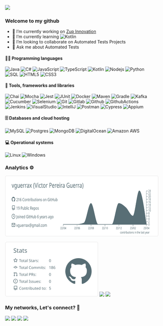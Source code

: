 <img src="https://media4.giphy.com/media/Nx0rz3jtxtEre/giphy.gif">

### Welcome to my github

- 🔭 I’m currently working on [Zup Innovation](https://github.com/ZupIT)
- 🌱 I’m currently learning ![Kotlin](https://img.shields.io/badge/-Kotlin%20-%23525252.svg?style=flat&logo=kotlin)
- 👯 I’m looking to collaborate on Automated Tests Projects
- 💬 Ask me about Automated Tests

#### 👨‍💻 Programming languages
![Java](https://img.shields.io/badge/-Java%20-%23525252.svg?style=flat&logo=Java&logoColor=white&)
![C#](https://img.shields.io/badge/-C%23%20-%23525252.svg?style=flat-square&logo=c)
![JavaScript](https://img.shields.io/badge/-JavaScript%20-%23525252.svg?style=flat&logo=JavaScript&logoColor=yellow&)
![TypeScript](https://img.shields.io/badge/-TypeScript%20-%23525252.svg?style=flat&logo=TypeScript&logoColor=blue&)
![Kotlin](https://img.shields.io/badge/-Kotlin%20-%23525252.svg?style=flat&logo=kotlin&)
![Nodejs](https://img.shields.io/badge/-Nodejs%20-%23525252.svg?style=flat&logo=node.js&)
![Python](https://img.shields.io/badge/-Python%20-%23525252.svg?style=flat&logo=Python&)
![SQL](https://img.shields.io/badge/SQL%20-%23525252.svg?style=flat&logo=amazon-dynamodb&)
![HTML5](https://img.shields.io/badge/-HTML5%20-%23525252.svg?style=flat-square&logo=html5&logoColor=orange)
![CSS3](https://img.shields.io/badge/-CSS3%20-%23525252.svg?style=flat-square&logo=css3&logoColor=blue)

#### 🧰 Tools, frameworks and libraries

![Chai](https://img.shields.io/badge/-Chai%20-%23525252.svg?style=flat&logo=Chai&logoColor=red&)
![Mocha](https://img.shields.io/badge/-Mocha%20-%23525252.svg?style=flat&logo=Mocha&)
![Jest](https://img.shields.io/badge/-Jest%20-%23525252.svg?style=flat&logo=Jest&logoColor=pink&)
![JUnit](https://img.shields.io/badge/-JUnit%20-%23525252.svg?style=flat&logo=cachet&)
![Docker](https://img.shields.io/badge/-Docker%20-%23525252.svg?style=flat&logo=docker&)
![Maven](https://img.shields.io/badge/-Maven%20-%23525252.svg?style=flat&logo=apache-maven&logoColor=ffb9b4&)
![Gradle](https://img.shields.io/badge/-Gradle%20-%23525252.svg?style=flat&logo=Gradle&)
![Kafka](https://img.shields.io/badge/-Kafka%20-%23525252.svg?style=flat&logo=apache-kafka&)
![Cucumber](https://img.shields.io/badge/-Cucumber%20-%23525252.svg?style=flat&logo=cucumber&)
![Selenium](https://img.shields.io/badge/-Selenium%20-%23525252.svg?style=flat&logo=selenium&)
![Git](https://img.shields.io/badge/-Git%20-%23525252.svg?style=flat&logo=git&)
![Gitlab](https://img.shields.io/badge/-Gitlab%20-%23525252.svg?style=flat&logo=Gitlab&)
![Github](https://img.shields.io/badge/-GitHub%20-%23525252.svg?style=flat&logo=github&)
![GithubActions](https://img.shields.io/badge/GitHub%20Actions%20%20-%23525252.svg?style=flat&logo=github-actions&logoColor=white&)
![Jenkins](https://img.shields.io/badge/Jenkins%20-%23525252.svg?style=flat&logo=Jenkins&)
![VisualStudio](https://img.shields.io/badge/-Visual%20Studio%20Code%20-%23525252.svg?style=flat&logo=visual-studio-code&logoColor=007ACC&)
![IntelliJ](https://img.shields.io/badge/-IntelliJ%20-%23525252.svg?style=flat&logo=jetbrains&)
![Postman](https://img.shields.io/badge/-Postman%20-%23525252.svg?style=flat&logo=postman&)
![Cypress](https://img.shields.io/badge/-Cypress%20-%23525252.svg?style=flat&logo=cypress&)
![Appium](https://img.shields.io/badge/-Appium%20-%23525252.svg?style=flat&logo=selenium&logoColor=purple&)

#### 🗄️ Databases and cloud hosting

![MySQL](https://img.shields.io/badge/-MySQL%20-%23525252.svg?style=flat&logo=mysql&logoColor=white&)
![Postgres](https://img.shields.io/badge/-PostgreSQL%20-%23525252.svg?style=flat&logo=postgresql&)
![MongoDB](https://img.shields.io/badge/MongoDB%20-%23525252.svg?style=flat&logo=MongoDB&)
![DigitalOcean](https://img.shields.io/badge/-Digital%20Ocean%20-%23525252.svg??style=flat-square&logo=digitalocean)
![Amazon AWS](https://img.shields.io/badge/Amazon%20AWS%20-%23525252.svg?style=flat-square&logo=amazon-aws&logoColor=orange)

#### 💻 Operational systems
![Linux](https://img.shields.io/badge/-Linux%20-%23525252.svg?style=flat&logo=linux&logoColor=white&)
![Windows](https://img.shields.io/badge/-Windows%20-%23525252.svg?style=flat&logo=Windows&)

### Analytics ⚙️

<p align="left">
  <a href="https://github.com/vguerrax">
    <img height="200em" src="https://raw.githubusercontent.com/vguerrax/vguerrax/main/profile-summary-card-output/default/0-profile-details.svg"/>
  </a>
</p>

<p align="left">
  <img height="180em" src="https://raw.githubusercontent.com/vguerrax/vguerrax/main/profile-summary-card-output/default/3-stats.svg">
  <img height="180em" src="[https://github-readme-stats.vercel.app/api/top-langs/?username=vguerrax&layout=compact&langs_count=10](https://github-readme-stats.vercel.app/api/top-langs/?username=vguerrax&layout=compact&langs_count=6&hide=TSQL,EJS)"/>
  <img height="180em" src="https://github-readme-streak-stats.herokuapp.com/?user=vguerrax" />
</p>



<!--
<h2 align="center">👨‍💻 Recommended Repositories </h2>
<br>
<div width="100%" align="center">
  <a align="left" href="https://github.com/rafaelbercam/boilerplates" title="Boilerplates"><img align="left" height="115" src="https://github-readme-stats.vercel.app/api/pin/?username=rafaelbercam&repo=Boilerplates&theme=react&border_color=61dafb&border_radius=10"></a>
</div>
<div width="100%" align="center">
  <a align="left" href="https://github.com/rafaelbercam/api-tests-typescript" title="API Tests with TypeScript"><img align="left" height="115" src="https://github-readme-stats.vercel.app/api/pin/?username=rafaelbercam&repo=api-tests-typescript&theme=react&border_color=61dafb&border_radius=10"></a>
</div>
<br/>
<br></br><br></br><br></br>
-->

### My networks, Let's connect? 🤝
<p align="left">
<a href="https://www.linkedin.com/in/vguerrax/"><img src="https://img.shields.io/badge/-vguerrax-0077B5?style=flat&logo=Linkedin&logoColor=white"/></a>
<a href="https://twitter.com/vguerrax"><img src="https://img.shields.io/badge/-@vguerrax-%231DA1F2?style=flat&logo=twitter&logoColor=white"/></a>
<a href="https://medium.com/@vguerrax"><img src="https://img.shields.io/badge/-@vguerrax-%2312100E?style=flat&logo=medium&logoColor=white"/></a>
<a href="mailto:vguerrax@gmail.com"><img src="https://img.shields.io/badge/-vguerrax@gmail.com-D14836?style=flat&logo=Gmail&logoColor=white"/></a>
</p>
